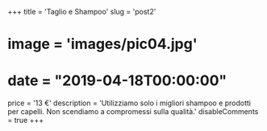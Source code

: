 +++
title = 'Taglio e Shampoo'
slug = 'post2'
# image = 'images/pic04.jpg'
# date = "2019-04-18T00:00:00"
price = '13 €'
description = 'Utilizziamo solo i migliori shampoo e prodotti per capelli. Non scendiamo a compromessi sulla qualità.'
disableComments = true
+++

